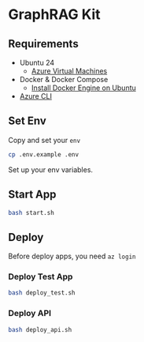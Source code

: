 # GraphRAG Kit

## Requirements

- Ubuntu 24
    - [Azure Virtual Machines](https://portal.azure.com/#browse/Microsoft.Compute%2FVirtualMachines)
- Docker & Docker Compose
    - [Install Docker Engine on Ubuntu](https://docs.docker.com/engine/install/ubuntu/)
- [Azure CLI](https://learn.microsoft.com/en-us/cli/azure/install-azure-cli)

## Set Env

Copy and set your `env`

```bash
cp .env.example .env
```

Set up your env variables.

## Start App

```bash
bash start.sh
```

## Deploy

Before deploy apps, you need `az login`

### Deploy Test App

```bash
bash deploy_test.sh
```

### Deploy API

```bash
bash deploy_api.sh
```
